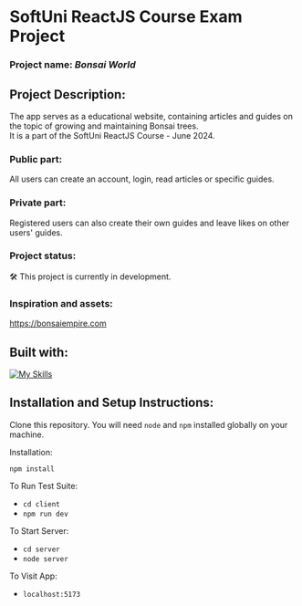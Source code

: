 # SoftUni ReactJS Course Exam Project
### Project name: _Bonsai World_

## Project Description:
The app serves as a educational website, containing articles and guides on the topic of growing and maintaining Bonsai trees. <br>
It is a part of the SoftUni ReactJS Course - June 2024.
### Public part:
All users can create an account, login, read articles or specific guides.
### Private part:
Registered users can also create their own guides and leave likes on other users' guides.

### Project status:
:hammer_and_wrench: This project is currently in development.

### Inspiration and assets:
https://bonsaiempire.com

## Built with:
[![My Skills](https://skillicons.dev/icons?i=js,react,tailwind,html,css)](https://skillicons.dev)

## Installation and Setup Instructions:

Clone this repository. You will need `node` and `npm` installed globally on your machine.  

Installation:

`npm install`  

To Run Test Suite:  
- `cd client`
- `npm run dev`  

To Start Server:
- `cd server`
- `node server`  

To Visit App:

- `localhost:5173`


